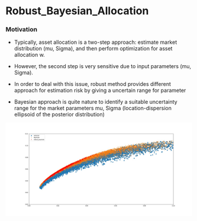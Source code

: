 # Robust_Bayesian_Allocation

### Motivation

- Typically, asset allocation is a two-step approach: estimate market distribution (mu, Sigma), and then perform optimization for asset allocation w.

- However, the second step is very sensitive due to input parameters (mu, Sigma).

- In order to deal with this issue, robust method provides different approach for estimation risk by giving a uncertain range for parameter

- Bayesian approach is quite nature to identify a suitable uncertainty range for the market parameters mu, Sigma (location-dispersion ellipsoid of the posterior distribution)


![](bay_robust_alloc.jpg)
